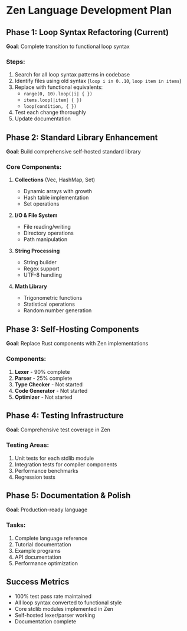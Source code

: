 # Zen Language Development Plan

## Phase 1: Loop Syntax Refactoring (Current)
**Goal**: Complete transition to functional loop syntax

### Steps:
1. Search for all loop syntax patterns in codebase
2. Identify files using old syntax (`loop i in 0..10`, `loop item in items`)
3. Replace with functional equivalents:
   - `range(0, 10).loop(|i| { })`
   - `items.loop(|item| { })`
   - `loop(condition, { })`
4. Test each change thoroughly
5. Update documentation

## Phase 2: Standard Library Enhancement
**Goal**: Build comprehensive self-hosted standard library

### Core Components:
1. **Collections** (Vec, HashMap, Set)
   - Dynamic arrays with growth
   - Hash table implementation
   - Set operations

2. **I/O & File System**
   - File reading/writing
   - Directory operations
   - Path manipulation

3. **String Processing**
   - String builder
   - Regex support
   - UTF-8 handling

4. **Math Library**
   - Trigonometric functions
   - Statistical operations
   - Random number generation

## Phase 3: Self-Hosting Components
**Goal**: Replace Rust components with Zen implementations

### Components:
1. **Lexer** - 90% complete
2. **Parser** - 25% complete
3. **Type Checker** - Not started
4. **Code Generator** - Not started
5. **Optimizer** - Not started

## Phase 4: Testing Infrastructure
**Goal**: Comprehensive test coverage in Zen

### Testing Areas:
1. Unit tests for each stdlib module
2. Integration tests for compiler components
3. Performance benchmarks
4. Regression tests

## Phase 5: Documentation & Polish
**Goal**: Production-ready language

### Tasks:
1. Complete language reference
2. Tutorial documentation
3. Example programs
4. API documentation
5. Performance optimization

## Success Metrics
- 100% test pass rate maintained
- All loop syntax converted to functional style
- Core stdlib modules implemented in Zen
- Self-hosted lexer/parser working
- Documentation complete